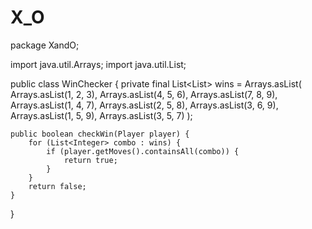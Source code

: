 # X_O
package XandO;

import java.util.Arrays;
import java.util.List;

public class WinChecker {
    private final List<List<Integer>> wins = Arrays.asList(
        Arrays.asList(1, 2, 3),
        Arrays.asList(4, 5, 6),
        Arrays.asList(7, 8, 9),
        Arrays.asList(1, 4, 7),
        Arrays.asList(2, 5, 8),
        Arrays.asList(3, 6, 9),
        Arrays.asList(1, 5, 9),
        Arrays.asList(3, 5, 7)
    );

    public boolean checkWin(Player player) {
        for (List<Integer> combo : wins) {
            if (player.getMoves().containsAll(combo)) {
                return true;
            }
        }
        return false;
    }
}
